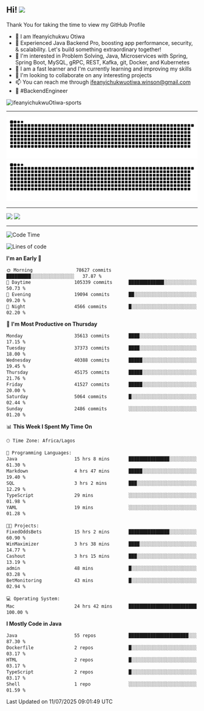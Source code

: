 <!-- BLOG-POST-LIST:START --><!-- BLOG-POST-LIST:END -->

## Hi! <img src="https://media.giphy.com/media/hvRJCLFzcasrR4ia7z/giphy.gif" width="4%"> 

Thank You for taking the time to view my GitHub Profile

- 👋 I am Ifeanyichukwu Otiwa
- 🚀 Experienced Java Backend Pro, boosting app performance, security, & scalability. Let's build something extraordinary together!
- 👀 I'm interested in Problem Solving, Java, Microservices with Spring, Spring Boot, MySQL, gRPC, REST, Kafka, git, Docker, and Kubernetes
- 🌱 I am a fast learner and I'm currently learning and improving my skills
- 💞️ I'm looking to collaborate on any interesting projects
- 📫 You can reach me through ifeanyichukwuotiwa.winson@gmail.com
- 🚀 #BackendEngineer

<p align="left" marginTop="10px"> <img src="https://komarev.com/ghpvc/?username=ifeanyichukwuOtiwa-sports&label=Profile%20views&color=0e75b6&style=for-the-badge" alt="ifeanyichukwuOtiwa-sports" /> </p>

***

<!--🐍📈SNAKEGRAPH / 🌐WEBSITE: https://github.com/Platane/snk -->
![github contribution grid snake animation](https://raw.githubusercontent.com/ifeanyichukwuOtiwa-sports/ifeanyichukwuOtiwa-sports/output/github-contribution-grid-snake-dark.svg#gh-dark-mode-only)![github contribution grid snake animation](https://raw.githubusercontent.com/ifeanyichukwuOtiwa-sports/ifeanyichukwuOtiwa-sports/output/github-contribution-grid-snake.svg#gh-light-mode-only)

***

<p float="left">
  <img float="left" src="https://github-readme-stats.vercel.app/api?username=ifeanyichukwuOtiwa-sports&count_private=true&include_all_commits=true&theme=react&show_icons=true" />
  <img float="right" src="https://github-readme-stats.vercel.app/api/top-langs/?username=ifeanyichukwuOtiwa-sports&layout=compact&show_icons=true&theme=react" /> 
</p>

***



<!--START_SECTION:waka-->
![Code Time](http://img.shields.io/badge/Code%20Time-3%2C942%20hrs%2032%20mins-blue)

![Lines of code](https://img.shields.io/badge/From%20Hello%20World%20I%27ve%20Written-56.8%20million%20lines%20of%20code-blue)

**I'm an Early 🐤** 

```text
🌞 Morning                78627 commits       █████████░░░░░░░░░░░░░░░░   37.87 % 
🌆 Daytime                105339 commits      █████████████░░░░░░░░░░░░   50.73 % 
🌃 Evening                19094 commits       ██░░░░░░░░░░░░░░░░░░░░░░░   09.20 % 
🌙 Night                  4566 commits        █░░░░░░░░░░░░░░░░░░░░░░░░   02.20 % 
```
📅 **I'm Most Productive on Thursday** 

```text
Monday                   35613 commits       ████░░░░░░░░░░░░░░░░░░░░░   17.15 % 
Tuesday                  37373 commits       ████░░░░░░░░░░░░░░░░░░░░░   18.00 % 
Wednesday                40388 commits       █████░░░░░░░░░░░░░░░░░░░░   19.45 % 
Thursday                 45175 commits       █████░░░░░░░░░░░░░░░░░░░░   21.76 % 
Friday                   41527 commits       █████░░░░░░░░░░░░░░░░░░░░   20.00 % 
Saturday                 5064 commits        █░░░░░░░░░░░░░░░░░░░░░░░░   02.44 % 
Sunday                   2486 commits        ░░░░░░░░░░░░░░░░░░░░░░░░░   01.20 % 
```


📊 **This Week I Spent My Time On** 

```text
🕑︎ Time Zone: Africa/Lagos

💬 Programming Languages: 
Java                     15 hrs 8 mins       ███████████████░░░░░░░░░░   61.30 % 
Markdown                 4 hrs 47 mins       █████░░░░░░░░░░░░░░░░░░░░   19.40 % 
SQL                      3 hrs 2 mins        ███░░░░░░░░░░░░░░░░░░░░░░   12.29 % 
TypeScript               29 mins             ░░░░░░░░░░░░░░░░░░░░░░░░░   01.98 % 
YAML                     19 mins             ░░░░░░░░░░░░░░░░░░░░░░░░░   01.28 % 

🐱‍💻 Projects: 
FixedOddsBets            15 hrs 2 mins       ███████████████░░░░░░░░░░   60.90 % 
WinMaximizer             3 hrs 38 mins       ████░░░░░░░░░░░░░░░░░░░░░   14.77 % 
Cashout                  3 hrs 15 mins       ███░░░░░░░░░░░░░░░░░░░░░░   13.19 % 
admin                    48 mins             █░░░░░░░░░░░░░░░░░░░░░░░░   03.28 % 
BetMonitoring            43 mins             █░░░░░░░░░░░░░░░░░░░░░░░░   02.94 % 

💻 Operating System: 
Mac                      24 hrs 42 mins      █████████████████████████   100.00 % 
```

**I Mostly Code in Java** 

```text
Java                     55 repos            ██████████████████████░░░   87.30 % 
Dockerfile               2 repos             █░░░░░░░░░░░░░░░░░░░░░░░░   03.17 % 
HTML                     2 repos             █░░░░░░░░░░░░░░░░░░░░░░░░   03.17 % 
TypeScript               2 repos             █░░░░░░░░░░░░░░░░░░░░░░░░   03.17 % 
Shell                    1 repo              ░░░░░░░░░░░░░░░░░░░░░░░░░   01.59 % 
```




 Last Updated on 11/07/2025 09:01:49 UTC
<!--END_SECTION:waka-->

<!--
<p align="center">
![trophy](https://github-profile-trophy.vercel.app/?username=ifeanyichukwuOtiwa-sports&theme=onedark) (https://github.com/ryo-ma/github-profile-trophy)
</p>
-->

<!---
ifeanyi-otiwa/ifeanyi-otiwa is a ✨ special ✨ repository because its `README.md` (this file) appears on your GitHub profile.
You can click the Preview link to take a look at your changes.
--->
